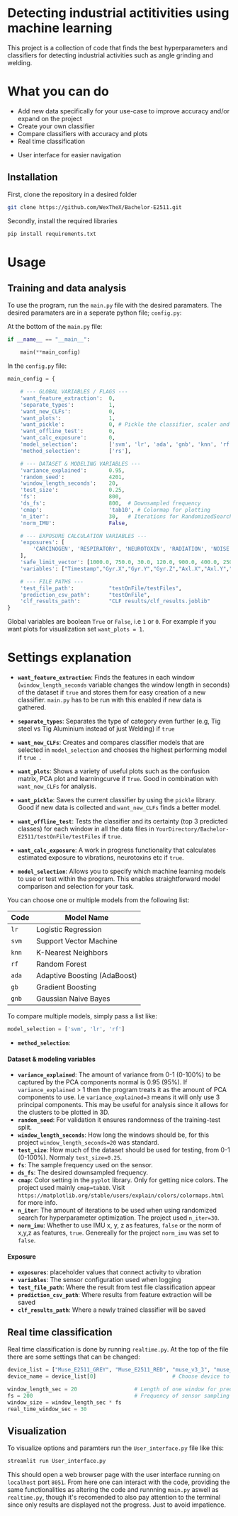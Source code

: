 # Detecting industrial actitivities using machine learning
This project is a collection of code that finds the best hyperparameters and classifiers for detecting industrial activities such as angle grinding and welding.


# What you can do

- Add new data specifically for your use-case to improve accuracy and/or expand on the project
- Create your own classifier
- Compare classifiers with accuracy and plots
- Real time classification
* User interface for easier navigation


## Installation

First, clone the repository in a desired folder

```bash
git clone https://github.com/WexTheX/Bachelor-E2511.git
```

Secondly, install the required libraries

```bash
pip install requirements.txt
```

# Usage 


## Training and data analysis
To use the program, run the `main.py` file with the desired paramaters. The desired paramaters are in a seperate python file; `config.py`:

At the bottom of the `main.py` file:
```python
if __name__ == "__main__":

    main(**main_config)
```
In the `config.py` file:
```python
main_config = {

    # --- GLOBAL VARIABLES / FLAGS ---
    'want_feature_extraction':  0,
    'separate_types':           1, 
    'want_new_CLFs':            0,
    'want_plots':               1,
    'want_pickle':              0, # Pickle the classifier, scaler and PCA objects.
    'want_offline_test':        0,
    'want_calc_exposure':       0,
    'model_selection':          ['svm', 'lr', 'ada', 'gnb', 'knn', 'rf'],
    'method_selection':         ['rs'],

    # --- DATASET & MODELING VARIABLES ---
    'variance_explained':       0.95,
    'random_seed':              4201,
    'window_length_seconds':    20,
    'test_size':                0.25,
    'fs':                       800,
    'ds_fs':                    800,  # Downsampled frequency
    'cmap':                     'tab10', # Colormap for plotting
    'n_iter':                   30,   # Iterations for RandomizedSearch
    'norm_IMU':                 False,

    # --- EXPOSURE CALCULATION VARIABLES ---
    'exposures': [
        'CARCINOGEN', 'RESPIRATORY', 'NEUROTOXIN', 'RADIATION', 'NOISE', 'VIBRATION', 'THERMAL', 'MSK'
    ],
    'safe_limit_vector': [1000.0, 750.0, 30.0, 120.0, 900.0, 400.0, 2500.0, 400.0], 
    'variables': ["Timestamp","Gyr.X","Gyr.Y","Gyr.Z","Axl.X","Axl.Y","Axl.Z","Mag.X","Mag.Y","Mag.Z","Temp"],

    # --- FILE PATHS ---
    'test_file_path':           "testOnFile/testFiles",
    'prediction_csv_path':      "testOnFile",
    'clf_results_path':         "CLF results/clf_results.joblib"
}
```
 
 Global variables are boolean `True` or `False`, i.e `1` or `0`. For example if you want plots for visualization set `want_plots = 1`.

 # Settings explanation

- **`want_feature_extraction`**: Finds the features in each window (`window_length_seconds` variable changes the window length in seconds) of the dataset if `true` and stores them for easy creation of a new classifier. `main.py` has to be run with this enabled if new data is gathered.

- **`separate_types`**: Separates the type of category even further (e.g, Tig steel vs Tig Aluminium instead of just Welding) if `true`
- **`want_new_CLFs`**: Creates and compares classifier models that are selected in `model_selection` and chooses the highest performing model if `true `. 
- **`want_plots`**: Shows a variety of useful plots such as the confusion matrix, PCA plot and learningcurve if `True`. Good in combination with `want_new_CLFs` for analysis.
- **`want_pickle`**: Saves the current classifier by using the `pickle` library. Good if new data is collected and `want_new_CLFs` finds a better model.
- **`want_offline_test`**: Tests the classifier and its certainty (top 3 predicted classes) for each window in all the data files in `YourDirectory/Bachelor-E2511/testOnFile/testFiles` if `true`.
- **`want_calc_exposure`**: A work in progress functionality that calculates estimated exposure to vibrations, neurotoxins etc if `true`.
- **`model_selection`**: Allows you to specify which machine learning models to use or test within the program. This enables straightforward model comparison and selection for your task.

You can choose one or multiple models from the following list:

 Code | Model Name                  
-|-
`lr`  | Logistic Regression  
`svm` | Support Vector Machine       
`knn` | K-Nearest Neighbors   
`rf`  | Random Forest     
`ada` | Adaptive Boosting (AdaBoost)
`gb`  | Gradient Boosting
`gnb` | Gaussian Naive Bayes        
       
          

To compare multiple models, simply pass a list like:

```python
model_selection = ['svm', 'lr', 'rf']
```

- **`method_selection`**:

#### Dataset & modeling variables
- **`variance_explained`**: The amount of variance from 0-1 (0-100%) to be captured by the PCA components normal is 0.95 (95%). If `variance_explained` > 1 then the program treats it as the amount of PCA components to use. I.e `variance_explained=3` means it will only use 3 principal components. This may be useful for analysis since it allows for the clusters to be plotted in 3D.
- **`random_seed`**: For validation it ensures randomness of the training-test split. 
- **`window_length_seconds`**: How long the windows should be, for this project `window_length_seconds=20` was standard.
- **`test_size`**: How much of the dataset should be used for testing, from 0-1 (0-100%). Normaly `test_size=0.25`.
- **`fs`**: The sample frequency used on the sensor.
- **`ds_fs`**: The desired downsampled frequency.
- **`cmap`**: Color setting in the `pyplot` library. Only for getting nice colors. The project used mainly `cmap=tab10`. Visit `https://matplotlib.org/stable/users/explain/colors/colormaps.html` for more info.
- **`n_iter`**: The amount of iterations to be used when using randomized search for hyperparameter optimization. The project used `n_iter=30`.
- **`norm_imu`**: Whether to use IMU x, y, z as features, `false` or the norm of x,y,z as features, `true`. Genereally for the project `norm_imu` was set to `false`.

#### Exposure
- **`exposures`**: placeholder values that connect activity to vibration
- **`variables`**: The sensor configuration used when logging
- **`test_file_path`**: Where the result from test file classification appear
- **`prediction_csv_path`**: Where results from feature extraction will be saved
- **`clf_results_path`**: Where a newly trained classifier will be saved




## Real time classification
Real time classification is done by running `realtime.py`. At the top of the file there are some settings that can be changed:

```python
device_list = ["Muse_E2511_GREY", "Muse_E2511_RED", "muse_v3_3", "muse_v3"] # List of bluetooth devices 
device_name = device_list[0]                        # Choose device to connect to from listq

window_length_sec = 20                  # Length of one window for prediction
fs = 200                                # Frequency of sensor sampling
window_size = window_length_sec * fs
real_time_window_sec = 30  
```


## Visualization
To visualize options and paramters run the `User_interface.py` file like this:

```bash
streamlit run User_interface.py
```

This should open a web browser page with the user interface running on `localhost` port `8051`.
From here one can interact with the code, providing the same functionalities as altering the code and runnning `main.py` aswell as `realtime.py`, though it's recomended to also pay attention to the terminal since only results are displayed not the progress. Just to avoid impatience.

